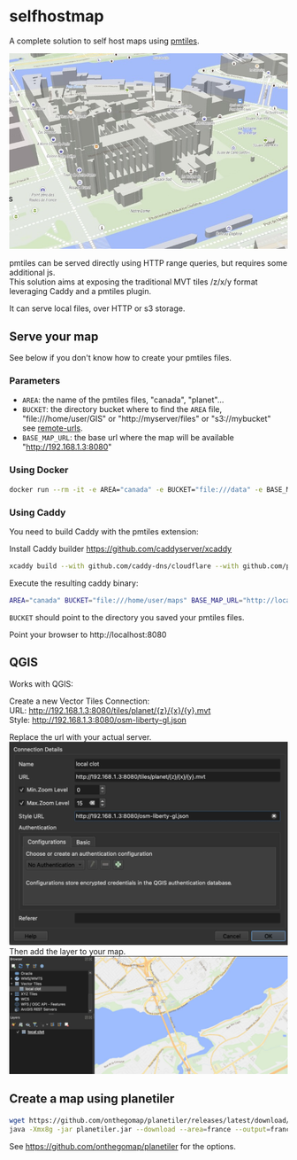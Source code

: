 # selfhostmap

A complete solution to self host maps using [pmtiles](https://docs.protomaps.com/pmtiles/).

![amap](/img/example.jpg)

pmtiles can be served directly using HTTP range queries, but requires some additional js.  
This solution aims at exposing the traditional MVT tiles /z/x/y format leveraging Caddy and a pmtiles plugin.

It can serve local files, over HTTP or s3 storage.

## Serve your map

See below if you don't know how to create your pmtiles files.

### Parameters
- `AREA`: the name of the pmtiles files, "canada", "planet"... 
- `BUCKET`: the directory bucket where to find the `AREA` file, "file:///home/user/GIS" or "http://myserver/files" or "s3://mybucket"  
  see [remote-urls](https://github.com/protomaps/go-pmtiles?tab=readme-ov-file#remote-urls).
- `BASE_MAP_URL`: the base url where the map will be available "http://192.168.1.3:8080"
 
### Using Docker
```sh
docker run --rm -it -e AREA="canada" -e BUCKET="file:///data" -e BASE_MAP_URL="http://192.168.1.3:8080" ghcr.io/akhenakh/selfhostmap:main 
```
### Using Caddy

You need to build Caddy with the pmtiles extension:

Install Caddy builder https://github.com/caddyserver/xcaddy

```sh
xcaddy build --with github.com/caddy-dns/cloudflare --with github.com/protomaps/go-pmtiles/caddy
```

Execute the resulting caddy binary:
```sh
AREA="canada" BUCKET="file:///home/user/maps" BASE_MAP_URL="http://localhost:8080" ./caddy run -c ./Caddyfile.local
```
`BUCKET` should point to the directory you saved your pmtiles files.

Point your browser to http://localhost:8080

## QGIS

Works with QGIS:

Create a new Vector Tiles Connection:  
URL: http://192.168.1.3:8080/tiles/planet/{z}/{x}/{y}.mvt  
Style: http://192.168.1.3:8080/osm-liberty-gl.json  

Replace the url with your actual server.  
    ![QGIS](/img/qgis.jpg)
Then add the layer to your map.  
    ![QGISMap](/img/qgismap.jpg)

## Create a map using planetiler
```sh
wget https://github.com/onthegomap/planetiler/releases/latest/download/planetiler.jar
java -Xmx8g -jar planetiler.jar --download --area=france --output=france.pmtiles
```

See https://github.com/onthegomap/planetiler for the options.
